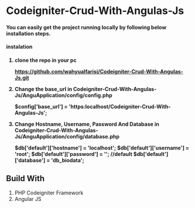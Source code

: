 # Codeigniter-Crud-With-Angulas-Js

<h4> You can easily get the project running locally by following below installation steps. </h4>

<h4>instalation<h4>

1. clone the repo in your pc <br>

    https://github.com/wahyualfarisi/Codeigniter-Crud-With-Angulas-Js.git
    
2. Change the base_url in Codeigniter-Crud-With-Angulas-Js/AnguApplication/config/config.php<br>

    $config['base_url'] = 'https:localhost/Codeigniter-Crud-With-Angulas-Js';

3. Change Hostname, Username, Password And Database in Codeigniter-Crud-With-Angulas-Js/AnguApplication/config/database.php<br>
    
    $db['default']['hostname'] = 'localhost';
    $db['default']['username'] = 'root';
    $db['default']['password'] = ''; //default 
    $db['default']['database'] = 'db_biodata';





<h2> Build With </h2>

1. PHP Codeigniter Framework
2. Angular JS

